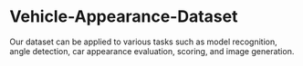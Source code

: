 # Vehicle-Appearance-Dataset
Our dataset can be applied to various tasks such as model recognition, angle detection, car appearance evaluation, scoring, and image generation.
